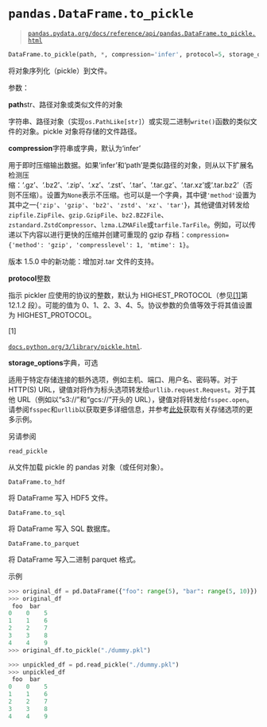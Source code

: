 # `pandas.DataFrame.to_pickle`

> [`pandas.pydata.org/docs/reference/api/pandas.DataFrame.to_pickle.html`](https://pandas.pydata.org/docs/reference/api/pandas.DataFrame.to_pickle.html)

```py
DataFrame.to_pickle(path, *, compression='infer', protocol=5, storage_options=None)
```

将对象序列化（pickle）到文件。

参数：

**path**str、路径对象或类似文件的对象

字符串、路径对象（实现`os.PathLike[str]`）或实现二进制`write()`函数的类似文件的对象。pickle 对象将存储的文件路径。

**compression**字符串或字典，默认为‘infer’

用于即时压缩输出数据。如果‘infer’和‘path’是类似路径的对象，则从以下扩展名检测压缩：‘.gz’、‘.bz2’、‘.zip’、‘.xz’、‘.zst’、‘.tar’、‘.tar.gz’、‘.tar.xz’或‘.tar.bz2’（否则不压缩）。设置为`None`表示不压缩。也可以是一个字典，其中键`'method'`设置为其中之一{`'zip'`、`'gzip'`、`'bz2'`、`'zstd'`、`'xz'`、`'tar'`}，其他键值对转发给`zipfile.ZipFile`、`gzip.GzipFile`、`bz2.BZ2File`、`zstandard.ZstdCompressor`、`lzma.LZMAFile`或`tarfile.TarFile`。例如，可以传递以下内容以进行更快的压缩并创建可重现的 gzip 存档：`compression={'method': 'gzip', 'compresslevel': 1, 'mtime': 1}`。

版本 1.5.0 中的新功能：增加对.tar 文件的支持。

**protocol**整数

指示 pickler 应使用的协议的整数，默认为 HIGHEST_PROTOCOL（参见[[1]](#rc4e85fbd536b-1)第 12.1.2 段）。可能的值为 0、1、2、3、4、5。协议参数的负值等效于将其值设置为 HIGHEST_PROTOCOL。

[1]

[`docs.python.org/3/library/pickle.html`](https://docs.python.org/3/library/pickle.html).

**storage_options**字典，可选

适用于特定存储连接的额外选项，例如主机、端口、用户名、密码等。对于 HTTP(S) URL，键值对将作为标头选项转发给`urllib.request.Request`。对于其他 URL（例如以“s3://”和“gcs://”开头的 URL），键值对将转发给`fsspec.open`。请参阅`fsspec`和`urllib`以获取更多详细信息，并参考[此处](https://pandas.pydata.org/docs/user_guide/io.html?highlight=storage_options#reading-writing-remote-files)获取有关存储选项的更多示例。

另请参阅

`read_pickle`

从文件加载 pickle 的 pandas 对象（或任何对象）。

`DataFrame.to_hdf`

将 DataFrame 写入 HDF5 文件。

`DataFrame.to_sql`

将 DataFrame 写入 SQL 数据库。

`DataFrame.to_parquet`

将 DataFrame 写入二进制 parquet 格式。

示例

```py
>>> original_df = pd.DataFrame({"foo": range(5), "bar": range(5, 10)})  
>>> original_df  
 foo  bar
0    0    5
1    1    6
2    2    7
3    3    8
4    4    9
>>> original_df.to_pickle("./dummy.pkl") 
```

```py
>>> unpickled_df = pd.read_pickle("./dummy.pkl")  
>>> unpickled_df  
 foo  bar
0    0    5
1    1    6
2    2    7
3    3    8
4    4    9 
```
